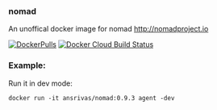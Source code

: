 ### nomad

An unoffical docker image for nomad http://nomadproject.io

[![DockerPulls](https://img.shields.io/docker/pulls/ansrivas/nomad.svg)](https://registry.hub.docker.com/u/ansrivas/nomad/) 
[![Docker Cloud Build Status](https://img.shields.io/docker/cloud/build/ansrivas/nomad.svg)](https://registry.hub.docker.com/u/ansrivas/nomad/)


### Example:

Run it in dev mode:

```docker run -it ansrivas/nomad:0.9.3 agent -dev```

